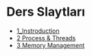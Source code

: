 # Ders Slaytları

- [1_Instroduction](./Ders%20%C4%B0%C3%A7eri%C4%9Fi/Ders%20Slaytlar%C4%B1/1_Instroduction.pdf)
- [2 Process & Threads](./Ders%20%C4%B0%C3%A7eri%C4%9Fi/Ders%20Slaytlar%C4%B1/2%20Process%20%26%20Threads.pdf)
- [3 Memory Management](./Ders%20%C4%B0%C3%A7eri%C4%9Fi/Ders%20Slaytlar%C4%B1/3%20Memory%20Management.pdf)
